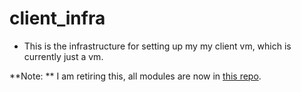 #  client_infra
+ This is the infrastructure for setting up my my client vm, which is currently just a vm.

**Note: ** I am retiring this, all modules are now in [this repo](https://github.com/ataylor-us/nuc_infra).

